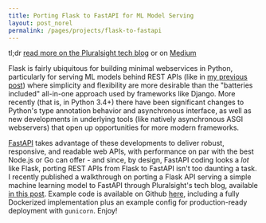 ```yaml
---
title: Porting Flask to FastAPI for ML Model Serving
layout: post_norel
permalink: /pages/projects/flask-to-fastapi
---
```


tl;dr [read more on the Pluralsight tech blog](https://www.pluralsight.com/tech-blog/porting-flask-to-fastapi-for-ml-model-serving/) or on [Medium](https://medium.com/data-science-and-machine-learning-at-pluralsight/porting-flask-to-fastapi-for-ml-model-serving-ce3a11e45783)

Flask is fairly ubiquitous for building minimal webservices in Python, particularly for serving ML models behind REST APIs (like in [my previous post](/pages/projects/model-serving)) where simplicity and flexibility are more desirable than the "batteries included" all-in-one approach used by frameworks like Django.
More recently (that is, in Python 3.4+) there have been significant changes to Python's type annotation behavior and asynchronous interface, as well as new developments in underlying tools (like natively asynchronous ASGI webservers) that open up opportunities for more modern frameworks.

[FastAPI](https://fastapi.tiangolo.com/) takes advantage of these developments to deliver robust, responsive, and readable web APIs, with performance on par with the best Node.js or Go can offer - and since, by design, FastAPI coding looks a _lot_ like Flask, porting REST APIs from Flask to FastAPI isn't too daunting a task.
I recently published a walkthrough on porting a Flask API serving a simple machine learning model to FastAPI through Pluralsight's tech blog, available [in this post](https://www.pluralsight.com/tech-blog/porting-flask-to-fastapi-for-ml-model-serving/).
Example code is available on Github [here](https://github.com/pluralsight/tech-blog-fastapi-demo), including a fully Dockerized implementation plus an example config for production-ready deployment with `gunicorn`.
Enjoy!
